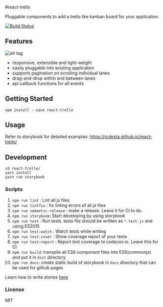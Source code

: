 #react-trello

Pluggable components to add a trello like kanban board for your application

[![Build Status](https://travis-ci.org/rcdexta/react-trello.svg?branch=master)](https://travis-ci.org/rcdexta/react-trello)

## Features

![alt tag](https://github.com/rcdexta/react-trello/raw/master/board.png)

* responsive, extensible and light-weight
* easily pluggable into existing application
* supports pagination on scrolling individual lanes
* drag-and-drop within and between lanes
* api callback functions for all events 

## Getting Started

```
npm install --save react-trello

```

## Usage

Refer to storybook for detailed examples: https://rcdexta.github.io/react-trello/

## Development
```
cd react-trello/
yarn install
yarn run storybook
```

### Scripts

1. `npm run lint` : Lint all js files
1. `npm run lintfix` : fix linting errors of all js files
1. `npm run semantic-release` : make a release. Leave it for CI to do.
1. `npm run storybook`: Start developing by using storybook
1. `npm run test` : Run tests. tests file should be written as `*.test.js` and using ES2015
1. `npm run test:watch` : Watch tests while writing
1. `npm run test:cover` : Show coverage report of your tests
1. `npm run test:report` : Report test coverage to codecov.io. Leave this for CI
1. `npm run build`: transpile all ES6 component files into ES5(commonjs) and put it in `dist` directory
1. `npm run docs`: create static build of storybook in `docs` directory that can be used for github pages

Learn how to write stories [here](https://getstorybook.io/docs/basics/writing-stories)

### License
MIT
